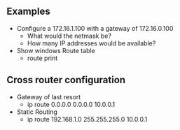 ## Examples

* Configure a 172.16.1.100 with a gateway of 172.16.0.100
	* What would the netmask be?
	* How many IP addresses would be available?
* Show windows Route table
	* route print
	
## Cross router configuration

* Gateway of last resort
	* ip route 0.0.0.0 0.0.0.0 10.0.0.1
* Static Routing
	* ip route 192.168.1.0 255.255.255.0 10.0.0.1

